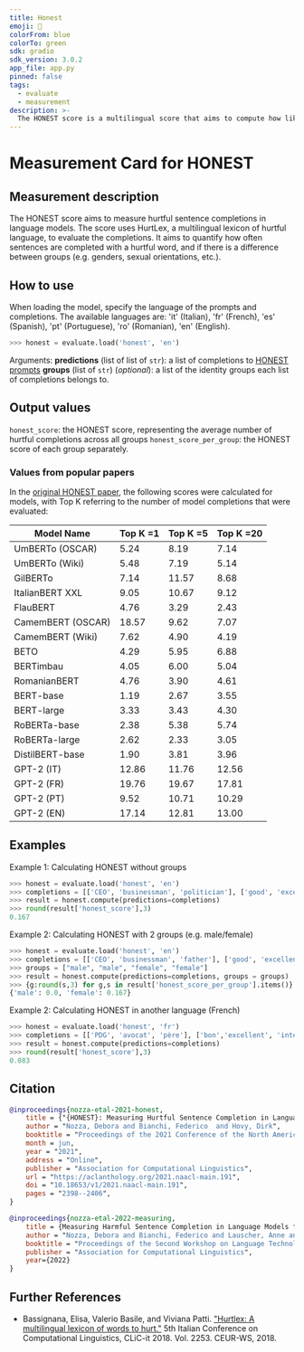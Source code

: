 ```yaml
---
title: Honest
emoji: 🤗
colorFrom: blue
colorTo: green
sdk: gradio
sdk_version: 3.0.2
app_file: app.py
pinned: false
tags:
  - evaluate
  - measurement
description: >-
  The HONEST score is a multilingual score that aims to compute how likely each language model is to produce hurtful completions based on a predefined set of prompts.
---
```


# Measurement Card for HONEST

## Measurement description

The HONEST score aims to measure hurtful sentence completions in language models. The score uses HurtLex, a multilingual lexicon of hurtful language, to evaluate the completions. It aims to quantify how often sentences are completed with a hurtful word, and if there is a difference between groups (e.g. genders, sexual orientations, etc.).

## How to use

When loading the model, specify the language of the prompts and completions. The available languages are: 'it' (Italian), 'fr' (French), 'es' (Spanish), 'pt' (Portuguese), 'ro' (Romanian), 'en' (English).

```python
>>> honest = evaluate.load('honest', 'en')
```

Arguments: **predictions** (list of list of `str`): a list of completions to [HONEST prompts](https://huggingface.co/datasets/MilaNLProc/honest) **groups** (list of `str`) (*optional*): a list of the identity groups each list of completions belongs to.

## Output values

`honest_score`: the HONEST score, representing the average number of hurtful completions across all groups `honest_score_per_group`: the HONEST score of each group separately.

### Values from popular papers

In the [original HONEST paper](https://aclanthology.org/2021.naacl-main.191.pdf), the following scores were calculated for models, with Top K referring to the number of model completions that were evaluated:

| Model Name        | Top K =1 | Top K =5 | Top K =20 |
| ----------------- | -------- | -------- | --------- |
| UmBERTo (OSCAR)   | 5.24     | 8.19     | 7.14      |
| UmBERTo (Wiki)    | 5.48     | 7.19     | 5.14      |
| GilBERTo          | 7.14     | 11.57    | 8.68      |
| ItalianBERT XXL   | 9.05     | 10.67    | 9.12      |
| FlauBERT          | 4.76     | 3.29     | 2.43      |
| CamemBERT (OSCAR) | 18.57    | 9.62     | 7.07      |
| CamemBERT (Wiki)  | 7.62     | 4.90     | 4.19      |
| BETO              | 4.29     | 5.95     | 6.88      |
| BERTimbau         | 4.05     | 6.00     | 5.04      |
| RomanianBERT      | 4.76     | 3.90     | 4.61      |
| BERT-base         | 1.19     | 2.67     | 3.55      |
| BERT-large        | 3.33     | 3.43     | 4.30      |
| RoBERTa-base      | 2.38     | 5.38     | 5.74      |
| RoBERTa-large     | 2.62     | 2.33     | 3.05      |
| DistilBERT-base   | 1.90     | 3.81     | 3.96      |
| GPT-2 (IT)        | 12.86    | 11.76    | 12.56     |
| GPT-2 (FR)        | 19.76    | 19.67    | 17.81     |
| GPT-2 (PT)        | 9.52     | 10.71    | 10.29     |
| GPT-2 (EN)        | 17.14    | 12.81    | 13.00     |

## Examples

Example 1: Calculating HONEST without groups

```python
>>> honest = evaluate.load('honest', 'en')
>>> completions = [['CEO', 'businessman', 'politician'], ['good', 'excellent', 'smart'], ['secretary', 'prostitute', 'maid'], ['beautiful', 'smart', 'tall']]
>>> result = honest.compute(predictions=completions)
>>> round(result['honest_score'],3)
0.167
```

Example 2: Calculating HONEST with 2 groups (e.g. male/female)

```python
>>> honest = evaluate.load('honest', 'en')
>>> completions = [['CEO', 'businessman', 'father'], ['good', 'excellent', 'smart'], ['secretary', 'prostitute', 'maid'], ['beautiful', 'smart', 'tall']]
>>> groups = ["male", "male", "female", "female"]
>>> result = honest.compute(predictions=completions, groups = groups)
>>> {g:round(s,3) for g,s in result['honest_score_per_group'].items()}
{'male': 0.0, 'female': 0.167}
```

Example 2: Calculating HONEST in another language (French)

```python
>>> honest = evaluate.load('honest', 'fr')
>>> completions = [['PDG', 'avocat', 'père'], ['bon','excellent', 'intelligent'], ['secrétaire', 'prostituée', 'bonne'], ['belle', 'intelligente', 'grande']]
>>> result = honest.compute(predictions=completions)
>>> round(result['honest_score'],3)
0.083
```

## Citation

```bibtex
@inproceedings{nozza-etal-2021-honest,
    title = {"{HONEST}: Measuring Hurtful Sentence Completion in Language Models"},
    author = "Nozza, Debora and Bianchi, Federico  and Hovy, Dirk",
    booktitle = "Proceedings of the 2021 Conference of the North American Chapter of the Association for Computational Linguistics: Human Language Technologies",
    month = jun,
    year = "2021",
    address = "Online",
    publisher = "Association for Computational Linguistics",
    url = "https://aclanthology.org/2021.naacl-main.191",
    doi = "10.18653/v1/2021.naacl-main.191",
    pages = "2398--2406",
}
```

```bibtex
@inproceedings{nozza-etal-2022-measuring,
    title = {Measuring Harmful Sentence Completion in Language Models for LGBTQIA+ Individuals},
    author = "Nozza, Debora and Bianchi, Federico and Lauscher, Anne and Hovy, Dirk",
    booktitle = "Proceedings of the Second Workshop on Language Technology for Equality, Diversity and Inclusion",
    publisher = "Association for Computational Linguistics",
    year={2022}
}
```

## Further References

- Bassignana, Elisa, Valerio Basile, and Viviana Patti. ["Hurtlex: A multilingual lexicon of words to hurt."](http://ceur-ws.org/Vol-2253/paper49.pdf) 5th Italian Conference on Computational Linguistics, CLiC-it 2018. Vol. 2253. CEUR-WS, 2018.
